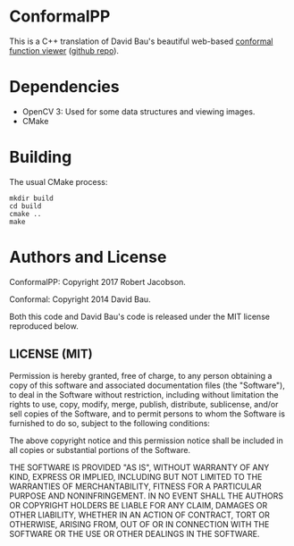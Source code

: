 # ConformalPP

This is a C++ translation of David Bau's beautiful web-based [conformal function viewer](davidbau.com/conformal/#z) ([github repo](https://github.com/davidbau/conformal)).

# Dependencies

* OpenCV 3: Used for some data structures and viewing images.
* CMake

# Building

The usual CMake process:

```
mkdir build
cd build
cmake ..
make
```

# Authors and License

ConformalPP: Copyright 2017 Robert Jacobson.

Conformal: Copyright 2014 David Bau.

Both this code and David Bau's code is released under the MIT license reproduced below.

## LICENSE (MIT)

Permission is hereby granted, free of charge, to any person obtaining a copy of this software and associated documentation files (the "Software"), to deal in the Software without restriction, including without limitation the rights to use, copy, modify, merge, publish, distribute, sublicense, and/or sell copies of the Software, and to permit persons to whom the Software is furnished to do so, subject to the following conditions:

The above copyright notice and this permission notice shall be included in all copies or substantial portions of the Software.

THE SOFTWARE IS PROVIDED "AS IS", WITHOUT WARRANTY OF ANY KIND, EXPRESS OR IMPLIED, INCLUDING BUT NOT LIMITED TO THE WARRANTIES OF MERCHANTABILITY, FITNESS FOR A PARTICULAR PURPOSE AND NONINFRINGEMENT. IN NO EVENT SHALL THE AUTHORS OR COPYRIGHT HOLDERS BE LIABLE FOR ANY CLAIM, DAMAGES OR OTHER LIABILITY, WHETHER IN AN ACTION OF CONTRACT, TORT OR OTHERWISE, ARISING FROM, OUT OF OR IN CONNECTION WITH THE SOFTWARE OR THE USE OR OTHER DEALINGS IN THE SOFTWARE.

